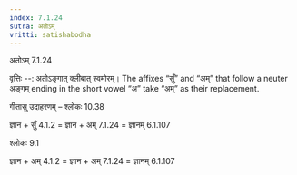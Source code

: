 ```yaml
---
index: 7.1.24
sutra: अतोऽम्
vritti: satishabodha
---
```



 अतोऽम् 7.1.24 


वृत्तिः --: अतोऽङ्गात् क्लीबात् स्वमोरम्। The affixes “सुँ” and “अम्” that follow a neuter अङ्गम् ending in the short vowel “अ” take “अम्” as their replacement. 


गीतासु उदाहरणम् – श्लोकः 10.38 


ज्ञान + सुँ 4.1.2 = ज्ञान + अम् 7.1.24 = ज्ञानम् 6.1.107 


श्लोकः 9.1 


ज्ञान + अम् 4.1.2 = ज्ञान + अम् 7.1.24 = ज्ञानम् 6.1.107 


